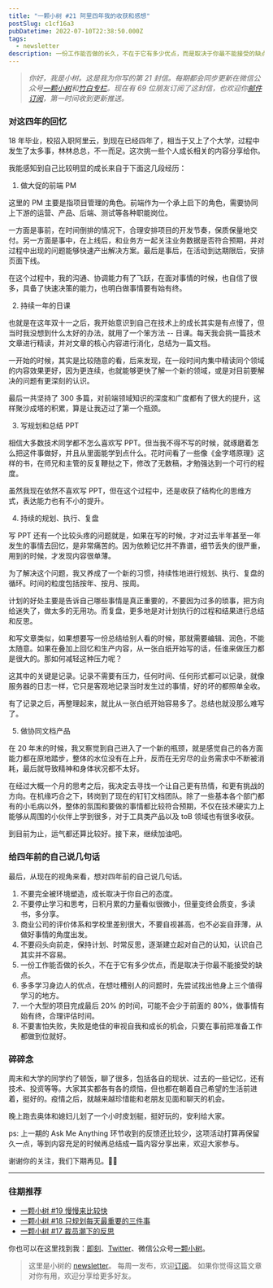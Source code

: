 ```yaml
---
title: "一颗小树 #21 阿里四年我的收获和感想"
postSlug: c1cf16a3
pubDatetime: 2022-07-10T22:38:50.000Z
tags:
  - newsletter
description: 一份工作能否做的长久，不在于它有多少优点，而是取决于你最不能接受的缺点。
---
```


> _你好，我是小树。这是我为你写的第 21 封信。每期都会同步更新在微信公众号[一颗小树](https://weixin.sogou.com/weixin?query=a_warm_tree)和[竹白专栏](https://xiaoshu.zhubai.love)。现在有 69 位朋友订阅了这封信，也欢迎你[邮件订阅](https://xiaoshu.zhubai.love)，第一时间收到更新推送。_

### 对这四年的回忆

18 年毕业，校招入职阿里云，到现在已经四年了，相当于又上了个大学，过程中发生了太多事，林林总总，不一而足。这次挑一些个人成长相关的内容分享给你。

我能感知到自己比较明显的成长来自于下面这几段经历：

1. 做大促的前端 PM

这里的 PM 主要是指项目管理的角色。前端作为一个承上启下的角色，需要协同上下游的运营、产品、后端、测试等各种职能岗位。

一方面是事前，在时间倒排的情况下，合理安排项目的开发节奏，保质保量地交付。另一方面是事中，在上线后，和业务方一起关注业务数据是否符合预期，并对过程中出现的问题能够快速产出解决方案。最后是事后，在活动到达期限后，安排页面下线。

在这个过程中，我的沟通、协调能力有了飞跃，在面对事情的时候，也自信了很多，具备了快速决策的能力，也明白做事情要有始有终。

2. 持续一年的日课

也就是在这年双十一之后，我开始意识到自己在技术上的成长其实是有点慢了，但当时我没想到什么太好的办法，就用了一个笨方法 -- 日课。每天我会挑一篇技术文章进行精读，并对文章的核心内容进行消化，总结为一篇文档。

一开始的时候，其实是比较随意的看，后来发现，在一段时间内集中精读同个领域的内容效果更好，因为更连续，也就能够更快了解一个新的领域，或是对目前要解决的问题有更深刻的认识。

最后一共坚持了 300 多篇，对前端领域知识的深度和广度都有了很大的提升，这样聚沙成塔的积累，算是让我迈过了第一个瓶颈。

3. 写规划和总结 PPT

相信大多数技术同学都不怎么喜欢写 PPT。但当我不得不写的时候，就琢磨着怎么把这件事做好，并且从里面能学到点什么。花时间看了一些像《金字塔原理》这样的书，在师兄和主管的反复鞭挞之下，修改了无数稿，才勉强达到一个可行的程度。

虽然我现在依然不喜欢写 PPT，但在这个过程中，还是收获了结构化的思维方式，表达能力也有不小的提升。

4. 持续的规划、执行、复盘

写 PPT 还有一个比较头疼的问题就是，如果在写的时候，才对过去半年甚至一年发生的事情去回忆，是非常痛苦的。因为依赖记忆并不靠谱，细节丢失的很严重，用到的时候，才发现内容很单薄。

为了解决这个问题，我又养成了一个新的习惯，持续性地进行规划、执行、复盘的循环。时间的粒度包括按年、按月、按周。

计划的好处主要是告诉自己哪些事情是真正重要的，不要因为过多的琐事，把方向给迷失了，做太多的无用功。而复盘，更多地是对计划执行的过程和结果进行总结和反思。

和写文章类似，如果想要写一份总结给别人看的时候，那就需要编辑、润色，不能太随意。如果在叠加上回忆和生产内容，从一张白纸开始写的话，任谁来做压力都是很大的。那如何减轻这种压力呢？

这其中的关键是记录。记录不需要有压力，任何时间、任何形式都可以记录，就像服务器的日志一样，它只是客观地记录当时发生过的事情，好的坏的都照单全收。

有了记录之后，再整理起来，就比从一张白纸开始容易多了。总结也就没那么难写了。

5. 做协同文档产品

在 20 年末的时候，我又察觉到自己进入了一个新的瓶颈，就是感觉自己的各方面能力都在原地踏步，整体的水位没有在上升，反而在无穷尽的业务需求中不断被消耗，最后就导致精神和身体状况都不太好。

在经过大概一个月的思考之后，我决定去寻找一个让自己更有热情，和更有挑战的方向。在机缘巧合之下，转岗到了现在的钉钉文档团队。除了一些基本各个部门都有的小毛病以外，整体的氛围和要做的事情都比较符合预期，不仅在技术硬实力上能够从周围的小伙伴上学到很多，对于工具类产品以及 toB 领域也有很多收获。

到目前为止，运气都还算比较好。接下来，继续加油吧。

### 给四年前的自己说几句话

最后，从现在的视角来看，想对四年前的自己说几句话。

1. 不要完全被环境塑造，成长取决于你自己的态度。
2. 不要停止学习和思考，日积月累的力量看似很微小，但量变终会质变，多读书，多分享。
3. 商业公司的评价体系和学校里差别很大，不要自视甚高，也不必妄自菲薄，从做好事情的角度出发。
4. 不要闷头向前走，保持计划、时常反思，逐渐建立起对自己的认知，认识自己其实并不容易。
5. 一份工作能否做的长久，不在于它有多少优点，而是取决于你最不能接受的缺点。
6. 多多学习身边人的优点，在想吐槽别人的问题时，先尝试找出他身上三个值得学习的地方。
7. 一个大型的项目完成最后 20% 的时间，可能不会少于前面的 80%，做事情有始有终，合理评估时间。
8. 不要害怕失败，失败是绝佳的审视自我和成长的机会，只要在事前把准备工作都做到位就好。

### 碎碎念

周末和大学的同学约了顿饭，聊了很多，包括各自的现状、过去的一些记忆，还有技术、投资等等。大家其实都各有各的烦恼，但也都在朝着自己希望的生活前进着，挺好的。疫情之后，就越来越珍惜能和老朋友见面和聊天的机会。

晚上跑去奥体和媳妇儿划了一个小时皮划艇，挺好玩的，安利给大家。

ps: 上一期的 Ask Me Anything 环节收到的反馈还比较少，这项活动打算再保留久一点，等到内容充足的时候再总结成一篇内容分享出来，欢迎大家参与。

谢谢你的关注，我们下期再见。👋🏻

---

### 往期推荐

- [一颗小树 #19 慢慢来比较快](https://xiaoshu.zhubai.love/posts/2152857794620506112)
- [一颗小树 #18 只规划每天最重要的三件事](https://xiaoshu.zhubai.love/posts/2150489357008764928)
- [一颗小树 #17 裁员潮下的反思](https://xiaoshu.zhubai.love/posts/2147950874084626432)

你也可以在这里找到我：[即刻](https://okjk.co/3Vsn5T)、[Twitter](https://twitter.com/yeshu_in_future)、微信公众号[一颗小树](https://weixin.sogou.com/weixin?query=a_warm_tree)。

> 这里是小树的 [newsletter](https://xiaoshu.zhubai.love)。 每周一发布，欢迎[订阅](https://xiaoshu.zhubai.love)。
> 如果你觉得这篇文章对你有用，欢迎分享给更多好友。

